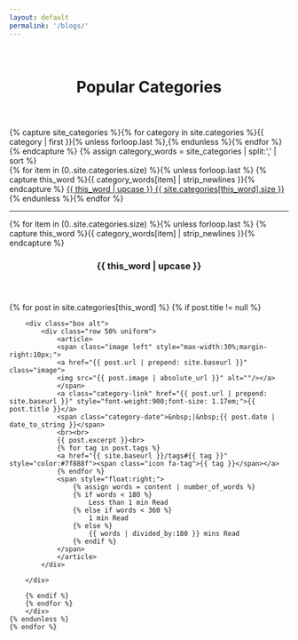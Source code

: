 ```yaml
---
layout: default
permalink: '/blogs/'
---
```


<div id="main" class="alt" style="text-align: center;">
    <br>
    <header class="major">
      <h1>Popular Categories</h1>
    </header>
</div>


  <div class="row uniform">
    <div class="1u 12u$(medium)">
      <p></p>
    </div>
    <div class="10u 12u$(medium)">
{% capture site_categories %}{% for category in site.categories %}{{ category | first }}{% unless forloop.last %},{% endunless %}{% endfor %}{% endcapture %}
{% assign category_words = site_categories | split:',' | sort %}

<div class="categories" >
  {% for item in (0..site.categories.size) %}{% unless forloop.last %}
    {% capture this_word %}{{ category_words[item] | strip_newlines }}{% endcapture %}
    <a href="#{{ this_word | cgi_escape }}" class="categories-link button medium">{{ this_word | upcase }} <span>{{ site.categories[this_word].size }}</span></a>&nbsp;&nbsp;
  {% endunless %}{% endfor %}

  <hr>

  {% for item in (0..site.categories.size) %}{% unless forloop.last %}
    {% capture this_word %}{{ category_words[item] | strip_newlines }}{% endcapture %}
      <header class="major">
        <h3 class="categories-title" id="{{ this_word | cgi_escape }}">
          {{ this_word | upcase }}
        </h3>
      </header>
      <div class="categories-group">
        {% for post in site.categories[this_word] %}
        {% if post.title != null %}
          
        <div class="box alt">
            <div class="row 50% uniform">
                <article>
                <span class="image left" style="max-width:30%;margin-right:10px;">
                <a href="{{ post.url | prepend: site.baseurl }}" class="image">
                <img src="{{ post.image | absolute_url }}" alt=""/></a>
                </span>
                <a class="category-link" href="{{ post.url | prepend: site.baseurl }}" style="font-weight:900;font-size: 1.17em;">{{ post.title }}</a>
                <span class="category-date">&nbsp;|&nbsp;{{ post.date | date_to_string }}</span>
                <br><br>            
                {{ post.excerpt }}<br>
                {% for tag in post.tags %}
                <a href="{{ site.baseurl }}/tags#{{ tag }}" style="color:#7f888f"><span class="icon fa-tag">{{ tag }}</span></a>
                {% endfor %}
                <span style="float:right;">
                    {% assign words = content | number_of_words %}
                    {% if words < 180 %}
                        Less than 1 min Read
                    {% else if words < 360 %}
                        1 min Read
                    {% else %}
                        {{ words | divided_by:180 }} mins Read
                    {% endif %}
                </span>
                </article>
            </div>
           
        </div>
               
        {% endif %}
        {% endfor %}
        </div>
    {% endunless %}
    {% endfor %}
</div> <!-- /.Blogs -->
    <div class="1u 12u$(medium)">
        <p></p>
    </div>
</div>
